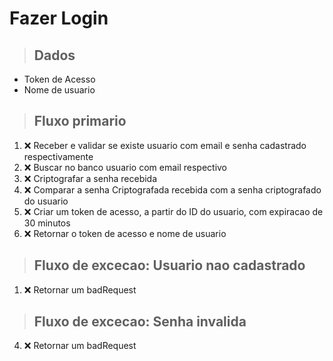 # Fazer Login

> ## Dados
* Token de Acesso
* Nome de usuario

> ## Fluxo primario
1. ❌ Receber e validar se existe usuario com email e senha cadastrado respectivamente
2. ❌ Buscar no banco usuario com email respectivo
3. ❌ Criptografar a senha recebida
4. ❌ Comparar a senha Criptografada recebida com a senha criptografado do usuario
5. ❌ Criar um token de acesso, a partir do ID do usuario, com expiracao de 30 minutos
6. ❌ Retornar o token de acesso e nome de usuario

>## Fluxo de excecao: Usuario nao cadastrado
1. ❌ Retornar um badRequest

>## Fluxo de excecao: Senha invalida
4. ❌ Retornar um badRequest
